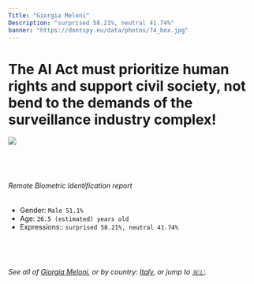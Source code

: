 ```yaml
---
Title: "Giorgia Meloni"
Description: "surprised 58.21%, neutral 41.74%"
banner: "https://dontspy.eu/data/photos/74_box.jpg"
---
```


# The AI Act must prioritize human rights and support civil society, not bend to the demands of the surveillance industry complex!

<link rel="stylesheet" type="text/css" href="/css/blog.css" />

<div class="is-fake" hidden>

_This image is **clearly fake**_, yet we [continue to collect them because the AI Act negotiations](/blog/why-deepfake/) are heading in a direction that will only make people's lives more complicated. For a more in-depth explanation, read: [Double threat: why losing the battle against Face Biometrics would fuel the proliferation of deepfakes](/blog/the-dual-threat-how-losing-the-biometric-battle-fuels-deepfake-proliferation/).


</div>

<!-- <img src="https://dontspy.eu/data/photos/54_box.jpg" /> -->
<img src="https://dontspy.eu/data/photos/74_box.jpg" />

## <br>

###### Remote Biometric Identification report

* <span class="label">Gender:</span> `Male 51.1%`
* <span class="label">Age:</span> `26.5 (estimated) years old`
* <span class="label">Expressions::</span> `surprised 58.21%, neutral 41.74%`

## <br>

###### See all of [Giorgia Meloni](/policymaker#Giorgia%20Meloni), or by country: [Italy](/country#Italy), or jump to [🇳🇱](/x/47).

## <br>
